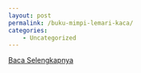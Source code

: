 ```yaml
---
layout: post
permalink: /buku-mimpi-lemari-kaca/
categories:
    - Uncategorized
---
```


[Baca Selengkapnya](/02)